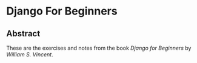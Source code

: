 # Django For Beginners
## Abstract
These are the exercises and notes from the book _Django for Beginners_ by _William S. Vincent_.